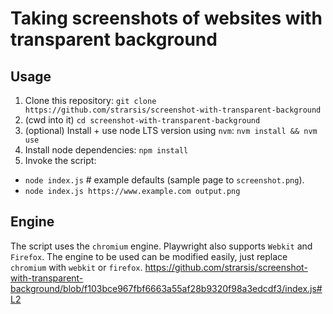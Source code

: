 # Taking screenshots of websites with transparent background

## Usage
1. Clone this repository:
`git clone https://github.com/strarsis/screenshot-with-transparent-background`
2. (cwd into it)
`cd screenshot-with-transparent-background`
3. (optional) Install + use node LTS version using `nvm`:
`nvm install && nvm use`
4. Install node dependencies:
`npm install`
5. Invoke the script:
  - `node index.js` # example defaults (sample page to `screenshot.png`).
  - `node index.js https://www.example.com output.png`

## Engine
The script uses the `chromium` engine.
Playwright also supports `Webkit` and `Firefox`.
The engine to be used can be modified easily, just replace `chromium` with `webkit` or `firefox`.
https://github.com/strarsis/screenshot-with-transparent-background/blob/f103bce967fbf6663a55af28b9320f98a3edcdf3/index.js#L2
